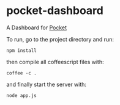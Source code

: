 pocket-dashboard
================

A Dashboard for [Pocket](http://getpocket.com/)

To run, go to the project directory and run:

``` 
npm install
``` 

then compile all coffeescript files with:

``` 
coffee -c .
``` 

and finally start the server with:

``` 
node app.js
``` 
